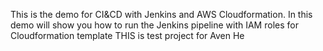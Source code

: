 This is the demo for CI&CD with Jenkins and AWS Cloudformation.
In this demo will show you how to run the Jenkins pipeline with IAM roles for Cloudformation template
THIS is test project for Aven He
